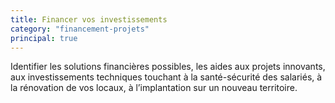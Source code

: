 ```yaml
---
title: Financer vos investissements
category: "financement-projets"
principal: true
---
```


Identifier les solutions financières possibles, les aides aux projets innovants, aux investissements techniques touchant à la santé-sécurité des salariés, à la rénovation de vos locaux, à l’implantation sur un nouveau territoire.
